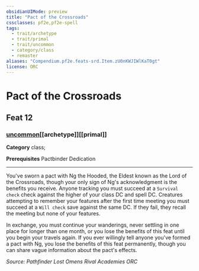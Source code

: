 ```yaml
---
obsidianUIMode: preview
title: "Pact of the Crossroads"
cssclasses: pf2e,pf2e-spell
tags:
  - trait/archetype
  - trait/primal
  - trait/uncommon
  - category/class
  - remaster
aliases: "Compendium.pf2e.feats-srd.Item.zU0nKWJIWlKaT0gt"
license: ORC
---
```

# Pact of the Crossroads
## Feat 12
### [uncommon](uncommon "Uncommon Rarity Trait")[[archetype]][[primal]]

**Category** class; 



**Prerequisites** Pactbinder Dedication
* * *
You've sworn a pact with Ng the Hooded, the Eldest known as the Lord of the Crossroads, though your only sign of Ng's acknowledgment is the benefits you receive. Anyone tracking you must succeed at a `Survival check` check against the higher of your class DC and spell DC. Creatures attempting to remember your features after the first time meeting you must succeed at a `Will check` save against the same DC. If they fail, they recall the meeting but none of your features.

In exchange, you must continue your wanderings, never settling in one place for longer than one month, or you lose the benefits of this feat until you begin your travels again. If you ever willingly tell anyone you've formed a pact with Ng, you lose the benefits of this feat permanently, though you can share vague information about the pact's effects.

*Source: Pathfinder Lost Omens Rival Academies*
*ORC*